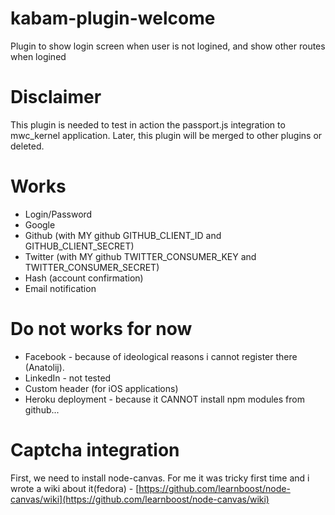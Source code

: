 kabam-plugin-welcome
===================

Plugin to show login screen when user is not logined, and show other routes when logined

Disclaimer
===================

This plugin is needed to test in action the passport.js integration to mwc_kernel application.
Later, this plugin will be merged to other plugins or deleted.

Works
===================

 - Login/Password
 - Google
 - Github (with MY github GITHUB_CLIENT_ID and GITHUB_CLIENT_SECRET)
 - Twitter (with MY github TWITTER_CONSUMER_KEY and TWITTER_CONSUMER_SECRET)
 - Hash (account confirmation)
 - Email notification

Do not works for now
===================

 - Facebook - because of ideological reasons i cannot register there (Anatolij).
 - LinkedIn - not tested
 - Custom header (for iOS applications)
 - Heroku deployment - because it CANNOT install npm modules from github...


Captcha integration
===================
First, we need to install node-canvas. For me it was tricky first time and i wrote a wiki about it(fedora) -
[https://github.com/learnboost/node-canvas/wiki](https://github.com/learnboost/node-canvas/wiki)



